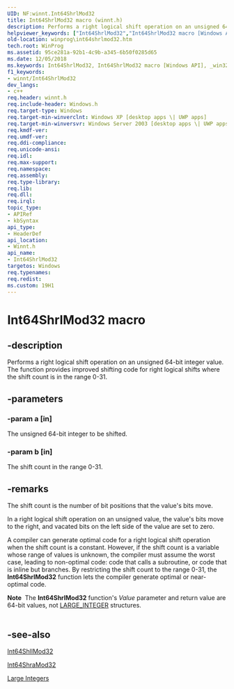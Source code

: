 ```yaml
---
UID: NF:winnt.Int64ShrlMod32
title: Int64ShrlMod32 macro (winnt.h)
description: Performs a right logical shift operation on an unsigned 64-bit integer value. The function provides improved shifting code for right logical shifts where the shift count is in the range 0-31.helpviewer_keywords: ["Int64ShrlMod32","Int64ShrlMod32 macro [Windows API]","_win32_int64shrlmod32","winnt/Int64ShrlMod32","winprog.int64shrlmod32"]
old-location: winprog\int64shrlmod32.htm
tech.root: WinProg
ms.assetid: 95ce281a-92b1-4c9b-a345-6b50f0285d65
ms.date: 12/05/2018
ms.keywords: Int64ShrlMod32, Int64ShrlMod32 macro [Windows API], _win32_int64shrlmod32, winnt/Int64ShrlMod32, winprog.int64shrlmod32
f1_keywords:
- winnt/Int64ShrlMod32
dev_langs:
- c++
req.header: winnt.h
req.include-header: Windows.h
req.target-type: Windows
req.target-min-winverclnt: Windows XP [desktop apps \| UWP apps]
req.target-min-winversvr: Windows Server 2003 [desktop apps \| UWP apps]
req.kmdf-ver: 
req.umdf-ver: 
req.ddi-compliance: 
req.unicode-ansi: 
req.idl: 
req.max-support: 
req.namespace: 
req.assembly: 
req.type-library: 
req.lib: 
req.dll: 
req.irql: 
topic_type:
- APIRef
- kbSyntax
api_type:
- HeaderDef
api_location:
- Winnt.h
api_name:
- Int64ShrlMod32
targetos: Windows
req.typenames: 
req.redist: 
ms.custom: 19H1
---
```


# Int64ShrlMod32 macro


## -description


Performs a right logical shift operation on an unsigned 64-bit integer value. The function provides improved shifting code for right logical shifts where the shift count is in the range 0-31.


## -parameters




### -param a [in]

The unsigned 64-bit integer to be shifted.


### -param b [in]

The shift count in the range 0-31.


## -remarks



The shift count is the number of bit positions that the value's bits move.

In a right logical shift operation on an unsigned value, the value's bits move to the right, and vacated bits on the left side of the value are set to zero.

A compiler can generate optimal code for a right logical shift operation when the shift count is a constant. However, if the shift count is a variable whose range of values is unknown, the compiler must assume the worst case, leading to non-optimal code: code that calls a subroutine, or code that is inline but branches. By restricting the shift count to the range 0-31, the 
<b>Int64ShrlMod32</b> function lets the compiler generate optimal or near-optimal code.

<div class="alert"><b>Note</b>  The 
<b>Int64ShrlMod32</b> function's <i>Value</i> parameter and return value are 64-bit values, not 
<a href="https://docs.microsoft.com/windows/win32/api/winnt/ns-winnt-large_integer~r1">LARGE_INTEGER</a> structures.</div>
<div> </div>



## -see-also




<a href="https://docs.microsoft.com/windows/desktop/api/winnt/nf-winnt-int64shllmod32">Int64ShllMod32</a>



<a href="https://docs.microsoft.com/windows/desktop/api/winnt/nf-winnt-int64shramod32">Int64ShraMod32</a>



<a href="https://docs.microsoft.com/windows/desktop/WinProg/large-integers">Large Integers</a>
 

 

